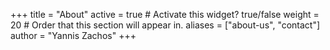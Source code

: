 +++
title = "About"
active = true  # Activate this widget? true/false
weight = 20  # Order that this section will appear in.
aliases = ["about-us", "contact"]
author = "Yannis Zachos"
+++
